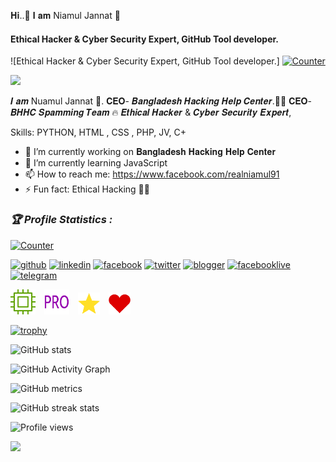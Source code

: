 
𝐇𝐢..👋 𝐈 𝐚𝐦 Niamul Jannat 🔰
#### Ethical Hacker & Cyber Security Expert, GitHub Tool developer.
![Ethical Hacker & Cyber Security Expert, GitHub Tool developer.]
<a href="https://github.com/NiamulJannat71"><img height="25" title="Counter" src="https://komarev.com/ghpvc/?username=MrHacker-X&color=blueviolet&style=flat-square"></a>
<!DOCTYPE html>
<html>
</head>
<body>
   <img src="https://raw.githubusercontent.com/abhisheknaiidu/abhisheknaiidu/master/code.gif" />
</body>
</html>

𝑰 𝒂𝒎 Nuamul Jannat 🔰.
𝐂𝐄𝐎- 𝑩𝒂𝒏𝒈𝒍𝒂𝒅𝒆𝒔𝒉 𝑯𝒂𝒄𝒌𝒊𝒏𝒈 𝑯𝒆𝒍𝒑 𝑪𝒆𝒏𝒕𝒆𝒓.👨‍💻
𝐂𝐄𝐎- 𝑩𝑯𝑯𝑪 𝑺𝒑𝒂𝒎𝒎𝒊𝒏𝒈 𝑻𝒆𝒂𝒎 🔥
𝑬𝒕𝒉𝒊𝒄𝒂𝒍 𝑯𝒂𝒄𝒌𝒆𝒓 & 𝑪𝒚𝒃𝒆𝒓 𝑺𝒆𝒄𝒖𝒓𝒊𝒕𝒚 𝑬𝒙𝒑𝒆𝒓𝒕, 


Skills: PYTHON, HTML , CSS , PHP,  JV, C+

- 🔭 I’m currently working on 𝐁𝐚𝐧𝐠𝐥𝐚𝐝𝐞𝐬𝐡 𝐇𝐚𝐜𝐤𝐢𝐧𝐠 𝐇𝐞𝐥𝐩 𝐂𝐞𝐧𝐭𝐞𝐫 
- 🌱 I’m currently learning JavaScript 
- 📫 How to reach me: https://www.facebook.com/realniamul91 
- ⚡ Fun fact: Ethical Hacking 👨‍💻 
<h3><b><i>🏆 Profile Statistics :</i></b></h3>
<a href="https://github.com/NiamulJannat71"><img height="25" title="Counter" src="https://komarev.com/ghpvc/?username=MrHacker-X&color=blueviolet&style=flat-square"></a>

[<img src='https://cdn.jsdelivr.net/npm/simple-icons@3.0.1/icons/github.svg' alt='github' height='40'>](https://github.com/Rihan444)  [<img src='https://cdn.jsdelivr.net/npm/simple-icons@3.0.1/icons/linkedin.svg' alt='linkedin' height='40'>](https://www.linkedin.com/in/rihanahmed/)  [<img src='https://cdn.jsdelivr.net/npm/simple-icons@3.0.1/icons/facebook.svg' alt='facebook' height='40'>](https://www.facebook.com/realniamul91)  [<img src='https://cdn.jsdelivr.net/npm/simple-icons@3.0.1/icons/twitter.svg' alt='twitter' height='40'>](https://twitter.com/bangladshhackinghelpcenter)  [<img src='https://cdn.jsdelivr.net/npm/simple-icons@3.0.1/icons/blogger.svg' alt='blogger' height='40'>](https://www.blogger.com/profile/17663910137017831903)  [<img src='https://cdn.jsdelivr.net/npm/simple-icons@3.0.1/icons/facebooklive.svg' alt='facebooklive' height='40'>](https://facebook.com/groups/3749151271810746/)  [<img src='https://cdn.jsdelivr.net/npm/simple-icons@3.0.1/icons/telegram.svg' alt='telegram' height='40'>](https://t.me/RihanAhmed404)  

<a href='https://docs.github.com/en/developers'><img src='https://raw.githubusercontent.com/acervenky/animated-github-badges/master/assets/devbadge.gif' width='40' height='40'></a> <a href='https://github.com/pricing'><img src='https://raw.githubusercontent.com/acervenky/animated-github-badges/master/assets/pro.gif' width='40' height='40'></a> <a href='https://stars.github.com/'><img src='https://raw.githubusercontent.com/acervenky/animated-github-badges/master/assets/starbadge.gif' width='35' height='35'></a> <a href='https://docs.github.com/en/github/supporting-the-open-source-community-with-github-sponsors'><img src='https://raw.githubusercontent.com/acervenky/animated-github-badges/master/assets/sponsorbadge.gif' width='35' height='35'></a> 

[![trophy](https://github-profile-trophy.vercel.app/?username=Rihan444)](https://github.com/ryo-ma/github-profile-trophy)

![GitHub stats](https://github-readme-stats.vercel.app/api?username=Rihan444&show_icons=true)  

![GitHub Activity Graph](https://activity-graph.herokuapp.com/graph?username=Rihan444)  

![GitHub metrics](https://metrics.lecoq.io/Rihan444)  

![GitHub streak stats](https://github-readme-streak-stats.herokuapp.com/?user=Rihan444)  

![Profile views](https://gpvc.arturio.dev/Niamuljannat71)  
 
<!DOCTYPE html>
<html>
<head>
   
</head>
<body>
   <img src="https://64.media.tumblr.com/70aa2a2035e1b9cadd55025a7c762d33/7653f28cae22ed4d-f0/s540x810/d469c084f5a75f2bed6f87ce3e786e4f716179ca.jpg" />
</body>
</html>
